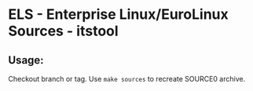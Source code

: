 # ELS - Enterprise Linux/EuroLinux Sources - itstool
 
## Usage:
  Checkout branch or tag. Use `make sources` to recreate  SOURCE0 archive.
